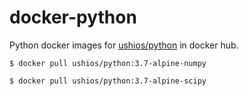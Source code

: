 # docker-python

Python docker images for [ushios/python](https://hub.docker.com/repository/docker/ushios/python) in docker hub.

```console
$ docker pull ushios/python:3.7-alpine-numpy
```

```console
$ docker pull ushios/python:3.7-alpine-scipy
```
